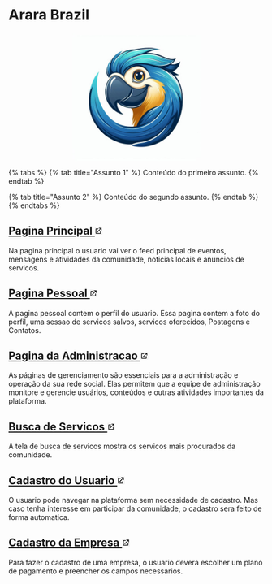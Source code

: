 # Arara Brazil

<p style="text-align: center;">
  <img src="pictures/logo.jpg" alt="Imagem" style="display: block; margin: auto;" width="50%"/>
</p>

{% tabs %}
{% tab title="Assunto 1" %}
Conteúdo do primeiro assunto.
{% endtab %}

{% tab title="Assunto 2" %}
Conteúdo do segundo assunto.
{% endtab %}
{% endtabs %}


## [Pagina Principal <img src="pictures/external-link-icon.png" style="height: 3%; width:3%; vertical-align:vertical-align;">](./paginas/pagina_principal/pagina_principal.md)

Na pagina principal o usuario vai ver o feed principal de eventos, mensagens e atividades da comunidade, 
noticias locais e anuncios de servicos.

## [Pagina Pessoal <img src="pictures/external-link-icon.png" style="height: 3%; width:3%; vertical-align:vertical-align;">](./paginas/inicio_com_cadastro/inicio_com_cadastro.md)

A pagina pessoal contem o perfil do usuario. Essa pagina contem a foto do perfil, uma sessao de 
servicos salvos, servicos oferecidos, Postagens e Contatos. 

## [Pagina da Administracao <img src="pictures/external-link-icon.png" style="height: 3%; width:3%; vertical-align:vertical-align;">](./paginas/pagina_administracao/pagina_da_administracao.md)

As páginas de gerenciamento são essenciais para a administração e operação da sua rede social. 
Elas permitem que a equipe de administração monitore e gerencie usuários, conteúdos e outras atividades importantes da plataforma. 

## [Busca de Servicos <img src="pictures/external-link-icon.png" style="height: 3%; width:3%; vertical-align:vertical-align;">](./paginas/busca_de_servicos/busca_de_servicos.md)

A tela de busca de servicos mostra os servicos mais procurados da comunidade.

## [Cadastro do Usuario <img src="pictures/external-link-icon.png" style="height: 3%; width:3%; vertical-align:vertical-align;">](./paginas/inicio_com_cadastro/inicio_com_cadastro.md)

O usuario pode navegar na plataforma sem necessidade de cadastro. Mas caso tenha interesse
em participar da comunidade, o cadastro sera feito de forma automatica.

## [Cadastro da Empresa <img src="pictures/external-link-icon.png" style="height: 3%; width:3%; vertical-align:vertical-align;">](./paginas/inicio_com_cadastro/inicio_com_cadastro.md)

Para fazer o cadastro de uma empresa, o usuario devera escolher um plano de pagamento
e preencher os campos necessarios.



